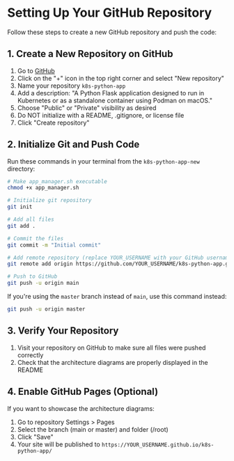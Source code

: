 # Setting Up Your GitHub Repository

Follow these steps to create a new GitHub repository and push the code:

## 1. Create a New Repository on GitHub

1. Go to [GitHub](https://github.com)
2. Click on the "+" icon in the top right corner and select "New repository"
3. Name your repository `k8s-python-app`
4. Add a description: "A Python Flask application designed to run in Kubernetes or as a standalone container using Podman on macOS."
5. Choose "Public" or "Private" visibility as desired
6. Do NOT initialize with a README, .gitignore, or license file
7. Click "Create repository"

## 2. Initialize Git and Push Code

Run these commands in your terminal from the `k8s-python-app-new` directory:

```bash
# Make app_manager.sh executable
chmod +x app_manager.sh

# Initialize git repository
git init

# Add all files
git add .

# Commit the files
git commit -m "Initial commit"

# Add remote repository (replace YOUR_USERNAME with your GitHub username)
git remote add origin https://github.com/YOUR_USERNAME/k8s-python-app.git

# Push to GitHub
git push -u origin main
```

If you're using the `master` branch instead of `main`, use this command instead:
```bash
git push -u origin master
```

## 3. Verify Your Repository

1. Visit your repository on GitHub to make sure all files were pushed correctly
2. Check that the architecture diagrams are properly displayed in the README

## 4. Enable GitHub Pages (Optional)

If you want to showcase the architecture diagrams:

1. Go to repository Settings > Pages
2. Select the branch (main or master) and folder (/root)
3. Click "Save"
4. Your site will be published to `https://YOUR_USERNAME.github.io/k8s-python-app/`
